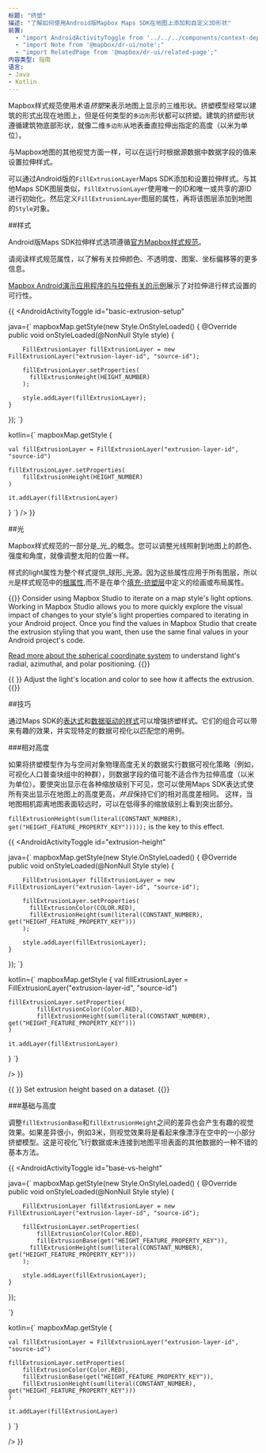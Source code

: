 ```yaml
---
标题: "挤塑"
描述: "了解如何使用Android版Mapbox Maps SDK在地图上添加和自定义3D形状"
前置:
  - "import AndroidActivityToggle from '../../../components/context-dependent/android-activity-toggle';"
  - "import Note from '@mapbox/dr-ui/note';"
  - "import RelatedPage from '@mapbox/dr-ui/related-page';"
内容类型: 指南
语言:
- Java
- Kotlin
---
```


Mapbox样式规范使用术语*挤塑*来表示地图上显示的三维形状。挤塑模型经常以建筑的形式出现在地图上，但是任何类型的`多边形`形状都可以挤塑。建筑的挤塑形状遵循建筑物底部形状，就像二维`多边形`从地表垂直拉伸出指定的高度（以米为单位）。

与Mapbox地图的其他视觉方面一样，可以在运行时根据源数据中数据字段的值来设置拉伸样式。

可以通过Android版的`FillExtrusionLayer`Maps SDK添加和设置拉伸样式。与其他Maps SDK图层类似，`FillExtrusionLayer`使用唯一的ID和唯一或共享的源ID进行初始化。然后定义`FillExtrusionLayer`图层的属性，再将该图层添加到地图的`Style`对象。

##样式

Android版Maps SDK拉伸样式选项遵循[官方Mapbox样式规范](https://docs.mapbox.com/mapbox-gl-js/style-spec/layers/#fill-extrusion)。

请阅读样式规范属性，以了解有关拉伸颜色、不透明度、图案、坐标偏移等的更多信息。
 
[Mapbox Android演示应用程序的与拉伸有关的示例](/android/maps/examples/#extrusions)展示了对拉伸进行样式设置的可行性。

{{
<AndroidActivityToggle
  id="basic-extrusion-setup"

java={`
mapboxMap.getStyle(new Style.OnStyleLoaded() {
	@Override
	public void onStyleLoaded(@NonNull Style style) {

		FillExtrusionLayer fillExtrusionLayer = new FillExtrusionLayer("extrusion-layer-id", "source-id");
	
		fillExtrusionLayer.setProperties(
		  fillExtrusionHeight(HEIGHT_NUMBER)
		);
	
		style.addLayer(fillExtrusionLayer);
	}
});
`}

kotlin={`
mapboxMap.getStyle {

	val fillExtrusionLayer = FillExtrusionLayer("extrusion-layer-id", "source-id")
	
	fillExtrusionLayer.setProperties(
		fillExtrusionHeight(HEIGHT_NUMBER)
	)
	
	it.addLayer(fillExtrusionLayer)
}
`}
/>
}}

##光

Mapbox样式规范的一部分是_光_的概念。您可以调整光线照射到地图上的颜色、强度和角度，就像调整太阳的位置一样。

样式的light属性为整个样式提供_球形_光源。因为这些属性应用于所有图层，所以`光`是样式规范中的[根属性](https://docs.mapbox.com/mapbox-gl-js/style-spec/root/#light),而不是在单个[填充-挤塑层](https://docs.mapbox.com/mapbox-gl-js/style-spec/layers/#fill-extrusion)中定义的绘画或布局属性。


{{<Note>}}
Consider using Mapbox Studio to iterate on a map style's light options. Working in Mapbox Studio allows you to more quickly explore the visual impact of changes to your style's light properties compared to iterating in your Android project. Once you find the values in Mapbox Studio that create the extrusion styling that you want, then use the same final values in your Android project's code.

[Read more about the spherical coordinate system](https://en.wikipedia.org/wiki/Spherical_coordinate_system) to understand light's radial, azimuthal, and polar positioning.
{{</Note>}}

{{
  <RelatedPage
    url="/android/maps/examples/adjust-light-location-and-color/"
    title="Light adjustment"
    contentType="example">
}}
Adjust the light's location and color to see how it affects the extrusion.
{{</RelatedPage>}}

##技巧

通过Maps SDK的[表达式](/android/maps/overview/expressions/)和[数据驱动的样式](/android/maps/overview/data-driven-styling/)可以增强挤塑样式。它们的组合可以带来有趣的效果，并实现特定的数据可视化以匹配您的用例。

###相对高度

如果将挤塑模型作为与空间对象物理高度无关的数据实行数据可视化策略（例如，可视化人口普查块组中的种群），则数据字段的值可能不适合作为拉伸高度（以米为单位）。要使突出显示在各种缩放级别下可见，您可以使用Maps SDK表达式使所有突出显示在地图上的高度更高，*并且*保持它们的相对高度差相同。 这样，当地图相机距离地图表面较远时，可以在低得多的缩放级别上看到突出部分。

`fillExtrusionHeight(sum(literal(CONSTANT_NUMBER), get("HEIGHT_FEATURE_PROPERTY_KEY")))));` is the key to this effect.

{{
<AndroidActivityToggle
  id="extrusion-height"

java={`
mapboxMap.getStyle(new Style.OnStyleLoaded() {
	@Override
	public void onStyleLoaded(@NonNull Style style) {

		FillExtrusionLayer fillExtrusionLayer = new FillExtrusionLayer("extrusion-layer-id", "source-id");
	
		fillExtrusionLayer.setProperties(
		  fillExtrusionColor(COLOR.RED),
		  fillExtrusionHeight(sum(literal(CONSTANT_NUMBER), get("HEIGHT_FEATURE_PROPERTY_KEY")))
		);
	
		style.addLayer(fillExtrusionLayer);
	}
});
`}

kotlin={`
mapboxMap.getStyle {
	val fillExtrusionLayer = FillExtrusionLayer("extrusion-layer-id", "source-id")

	fillExtrusionLayer.setProperties(
	        fillExtrusionColor(Color.RED),
	        fillExtrusionHeight(sum(literal(CONSTANT_NUMBER), get("HEIGHT_FEATURE_PROPERTY_KEY")))
	)
	
	it.addLayer(fillExtrusionLayer)
}
`}

/>
}}

{{
  <RelatedPage
    url="/android/maps/examples/display-3d-building-height-based-on-vector-data/"
    title="Vector data height"
    contentType="example">
}}
Set extrusion height based on a dataset.
{{</RelatedPage>}}

###基础与高度

调整`fillExtrusionBase`和`fillExtrusionHeight`之间的差异也会产生有趣的视觉效果。如果差异很小，例如3米，则视觉效果将是看起来像漂浮在空中的一小部分挤塑模型。这是可视化飞行数据或未连接到地图平坦表面的其他数据的一种不错的基本方法。

{{
<AndroidActivityToggle
  id="base-vs-height"

java={`
mapboxMap.getStyle(new Style.OnStyleLoaded() {
	@Override
	public void onStyleLoaded(@NonNull Style style) {

		FillExtrusionLayer fillExtrusionLayer = new FillExtrusionLayer("extrusion-layer-id", "source-id");
	
		fillExtrusionLayer.setProperties(
			fillExtrusionColor(Color.RED),
			fillExtrusionBase(get("HEIGHT_FEATURE_PROPERTY_KEY")),
	      fillExtrusionHeight(sum(literal(CONSTANT_NUMBER), get("HEIGHT_FEATURE_PROPERTY_KEY")))
		);
	
		style.addLayer(fillExtrusionLayer);
	}
});

`}

kotlin={`
mapboxMap.getStyle {

	val fillExtrusionLayer = FillExtrusionLayer("extrusion-layer-id", "source-id")
	
	fillExtrusionLayer.setProperties(
	    fillExtrusionColor(Color.RED),
	    fillExtrusionBase(get("HEIGHT_FEATURE_PROPERTY_KEY")),
	    fillExtrusionHeight(sum(literal(CONSTANT_NUMBER), get("HEIGHT_FEATURE_PROPERTY_KEY")))
	)
	
	it.addLayer(fillExtrusionLayer)
}
`}

/>
}}
